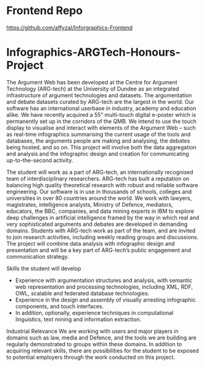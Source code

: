 # Frontend Repo
https://github.com/affyzal/Inforgraphics-Frontend

# Infographics-ARGTech-Honours-Project
The Argument Web has been developed at the Centre for Argument Technology (ARG-tech) at the University of Dundee as an integrated infrastructure of argument technologies and datasets. The argumentation and debate datasets curated by ARG-tech are the largest in the world. Our software has an international userbase in industry, academy and education alike. We have recently acquired a 55” multi-touch digital e-poster which is permanently set up in the corridors of the QMB. We intend to use the touch display to visualise and interact with elements of the Argument Web – such as real-time infographics summarising the current usage of the tools and databases, the arguments people are making and analysing, the debates being hosted, and so on. This project will involve both the data aggregation and analysis and the infographic design and creation for communicating up-to-the-second activity.  

The student will work as a part of ARG-tech, an internationally recognised team of interdisciplinary researchers. ARG-tech has built a reputation on balancing high quality theoretical research with robust and reliable software engineering. Our software is in use in thousands of schools, colleges and universities in over 80 countries around the world. We work with lawyers, magistrates, intelligence analysts, Ministry of Defence, mediators, educators, the BBC, companies, and data mining experts in IBM to explore deep challenges in artificial intelligence framed by the way in which real and very sophisticated arguments and debates are developed in demanding domains. Students with ARG-tech work as part of the team, and are invited to join research activities, including weekly reading groups and discussions.  The project will combine data analysis with infographic design and presentation and will be a key part of ARG-tech’s public engagement and communication strategy.

Skills the student will develop 
- Experience with argumentation structures and analysis, with semantic web representation and processing technologies, including XML, RDF, OWL, scalable and federated database technologies. 
- Experience in the design and assembly of visually arresting infographic components, and touch interfaces. 
- In addition, optionally, experience techniques in computational linguistics, text mining and information extraction. 

Industrial Relevance 
	We are working with users and major players in domains such as law, media and Defence, and the tools we are building are regularly demonstrated to groups within these domains. In addition to acquiring relevant skills, there are possibilities for the student to be exposed to potential employers through the work conducted on this project.
